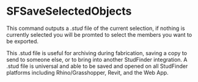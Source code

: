# SFSaveSelectedObjects

This command outputs a *.stud* file of the current selection, if nothing is currently selected you will be promted to select the members you want to be exported.  

This .stud file is useful for archiving during fabrication, saving a copy to send to someone else, or to bring into another StudFinder integration.  A .stud file is universal and able to be saved and opened on all StudFinder platforms including Rhino/Grasshopper, Revit, and the Web App.